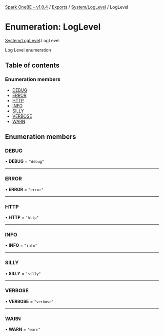 [Spark OneBE - v1.0.4](../README.md) / [Exports](../modules.md) / [System/LogLevel](../modules/System_LogLevel.md) / LogLevel

# Enumeration: LogLevel

[System/LogLevel](../modules/System_LogLevel.md).LogLevel

Log Level enumeration

## Table of contents

### Enumeration members

- [DEBUG](System_LogLevel.LogLevel.md#debug)
- [ERROR](System_LogLevel.LogLevel.md#error)
- [HTTP](System_LogLevel.LogLevel.md#http)
- [INFO](System_LogLevel.LogLevel.md#info)
- [SILLY](System_LogLevel.LogLevel.md#silly)
- [VERBOSE](System_LogLevel.LogLevel.md#verbose)
- [WARN](System_LogLevel.LogLevel.md#warn)

## Enumeration members

### DEBUG

• **DEBUG** = `"debug"`

___

### ERROR

• **ERROR** = `"error"`

___

### HTTP

• **HTTP** = `"http"`

___

### INFO

• **INFO** = `"info"`

___

### SILLY

• **SILLY** = `"silly"`

___

### VERBOSE

• **VERBOSE** = `"verbose"`

___

### WARN

• **WARN** = `"warn"`
